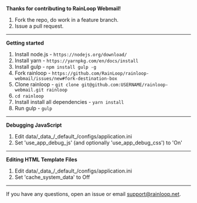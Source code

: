 **Thanks for contributing to RainLoop Webmail!**

1. Fork the repo, do work in a feature branch.
2. Issue a pull request.

---

**Getting started**

1. Install node.js - `https://nodejs.org/download/`
2. Install yarn - `https://yarnpkg.com/en/docs/install`
3. Install gulp - `npm install gulp -g`
4. Fork rainloop - `https://github.com/RainLoop/rainloop-webmail/issues/new#fork-destination-box`
5. Clone rainloop - `git clone git@github.com:USERNAME/rainloop-webmail.git rainloop`
6. `cd rainloop`
7. Install install all dependencies - `yarn install`
8. Run gulp - `gulp`

---

**Debugging JavaScript**

1. Edit data/\_data_/\_default_/configs/application.ini
2. Set 'use_app_debug_js' (and optionally 'use_app_debug_css') to 'On'

---

**Editing HTML Template Files**

1. Edit data/\_data_/\_default_/configs/application.ini
2. Set 'cache_system_data' to Off

---

If you have any questions, open an issue or email support@rainloop.net.
